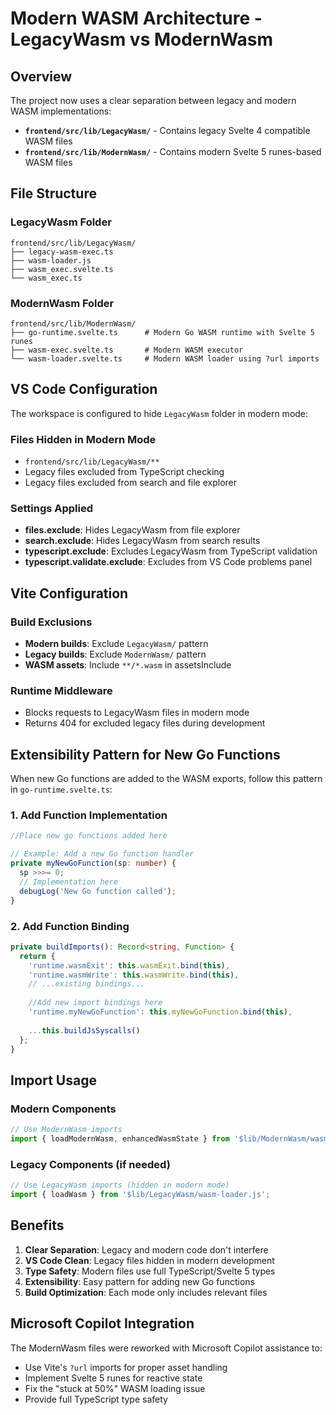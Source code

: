 # Modern WASM Architecture - LegacyWasm vs ModernWasm

## Overview

The project now uses a clear separation between legacy and modern WASM implementations:

- **`frontend/src/lib/LegacyWasm/`** - Contains legacy Svelte 4 compatible WASM files
- **`frontend/src/lib/ModernWasm/`** - Contains modern Svelte 5 runes-based WASM files

## File Structure

### LegacyWasm Folder
```
frontend/src/lib/LegacyWasm/
├── legacy-wasm-exec.ts
├── wasm-loader.js
├── wasm_exec.svelte.ts
└── wasm_exec.ts
```

### ModernWasm Folder  
```
frontend/src/lib/ModernWasm/
├── go-runtime.svelte.ts      # Modern Go WASM runtime with Svelte 5 runes
├── wasm-exec.svelte.ts       # Modern WASM executor
└── wasm-loader.svelte.ts     # Modern WASM loader using ?url imports
```

## VS Code Configuration

The workspace is configured to hide `LegacyWasm` folder in modern mode:

### Files Hidden in Modern Mode
- `frontend/src/lib/LegacyWasm/**`
- Legacy files excluded from TypeScript checking
- Legacy files excluded from search and file explorer

### Settings Applied
- **files.exclude**: Hides LegacyWasm from file explorer
- **search.exclude**: Hides LegacyWasm from search results  
- **typescript.exclude**: Excludes LegacyWasm from TypeScript validation
- **typescript.validate.exclude**: Excludes from VS Code problems panel

## Vite Configuration

### Build Exclusions
- **Modern builds**: Exclude `LegacyWasm/` pattern
- **Legacy builds**: Exclude `ModernWasm/` pattern
- **WASM assets**: Include `**/*.wasm` in assetsInclude

### Runtime Middleware
- Blocks requests to LegacyWasm files in modern mode
- Returns 404 for excluded legacy files during development

## Extensibility Pattern for New Go Functions

When new Go functions are added to the WASM exports, follow this pattern in `go-runtime.svelte.ts`:

### 1. Add Function Implementation
```typescript
//Place new go functions added here

// Example: Add a new Go function handler
private myNewGoFunction(sp: number) {
  sp >>>= 0;
  // Implementation here
  debugLog('New Go function called');
}
```

### 2. Add Function Binding
```typescript
private buildImports(): Record<string, Function> {
  return {
    'runtime.wasmExit': this.wasmExit.bind(this),
    'runtime.wasmWrite': this.wasmWrite.bind(this),
    // ...existing bindings...
    
    //Add new import bindings here
    'runtime.myNewGoFunction': this.myNewGoFunction.bind(this),
    
    ...this.buildJsSyscalls()
  };
}
```

## Import Usage

### Modern Components
```typescript
// Use ModernWasm imports
import { loadModernWasm, enhancedWasmState } from '$lib/ModernWasm/wasm-loader.svelte';
```

### Legacy Components (if needed)
```typescript
// Use LegacyWasm imports (hidden in modern mode)
import { loadWasm } from '$lib/LegacyWasm/wasm-loader.js';
```

## Benefits

1. **Clear Separation**: Legacy and modern code don't interfere
2. **VS Code Clean**: Legacy files hidden in modern development
3. **Type Safety**: Modern files use full TypeScript/Svelte 5 types
4. **Extensibility**: Easy pattern for adding new Go functions
5. **Build Optimization**: Each mode only includes relevant files

## Microsoft Copilot Integration

The ModernWasm files were reworked with Microsoft Copilot assistance to:
- Use Vite's `?url` imports for proper asset handling
- Implement Svelte 5 runes for reactive state
- Fix the "stuck at 50%" WASM loading issue
- Provide full TypeScript type safety

